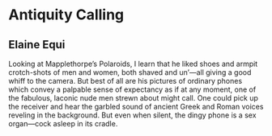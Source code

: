 # Antiquity Calling
## Elaine Equi
Looking at Mapplethorpe’s Polaroids, I learn that he
liked shoes and armpit crotch-shots of men and women,
both shaved and un’—all giving a good whiff to the camera.
But best of all are his pictures of ordinary phones
which convey a palpable sense of expectancy as if
at any moment, one of the fabulous, laconic nude men
strewn about might call. One could pick up the receiver
and hear the garbled sound of ancient Greek and Roman
voices reveling in the background. But even when silent,
the dingy phone is a sex organ—cock asleep in its cradle.